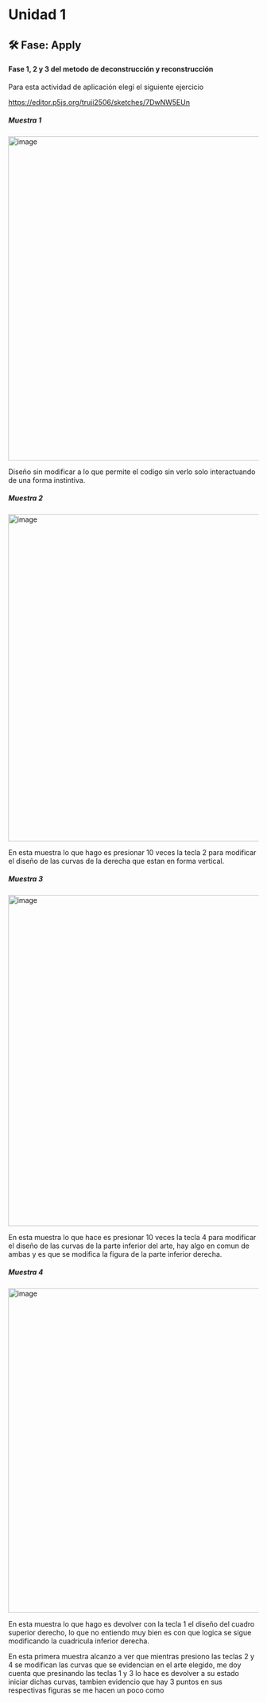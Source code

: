 # Unidad 1

## 🛠 Fase: Apply

#### Fase 1, 2 y 3 del metodo de deconstrucción y reconstrucción 
Para esta actividad de aplicación elegí el siguiente ejercicio

https://editor.p5js.org/truji2506/sketches/7DwNW5EUn

##### Muestra 1 

<img width="725" height="652" alt="image" src="https://github.com/user-attachments/assets/5076a98d-9067-4ab2-bc6a-a5ed3214315a" />

Diseño sin modificar a lo que permite el codigo sin verlo solo interactuando de una forma instintiva.

##### Muestra 2

<img width="733" height="658" alt="image" src="https://github.com/user-attachments/assets/ac8c61ae-12c1-4c1c-a1c9-6492cfb05783" />

En esta muestra lo que hago es presionar 10 veces la tecla 2 para modificar el diseño de las curvas de la derecha que estan en forma vertical.

##### Muestra 3

<img width="730" height="666" alt="image" src="https://github.com/user-attachments/assets/04d3e3b4-cd28-44fe-990c-64e2107ae37f" />

En esta muestra lo que hace es presionar 10 veces la tecla 4 para modificar el diseño de las curvas de la parte inferior del arte, hay algo en comun de ambas y es que se modifica la figura de la parte inferior derecha.

##### Muestra 4

<img width="721" height="653" alt="image" src="https://github.com/user-attachments/assets/52316974-5c61-41e6-83e8-6e4a2d399363" />

En esta muestra lo que hago es devolver con la tecla 1 el diseño del cuadro superior derecho, lo que no entiendo muy bien es con que logica se sigue modificando la cuadricula inferior derecha.

En esta primera muestra alcanzo a ver que mientras presiono las teclas 2 y 4 se modifican las curvas que se evidencian en el arte elegido, me doy cuenta que presinando las teclas 1 y 3 lo hace es devolver a su estado iniciar dichas curvas, 
tambien evidencio que hay 3 puntos en sus respectivas figuras se me hacen un poco como 

